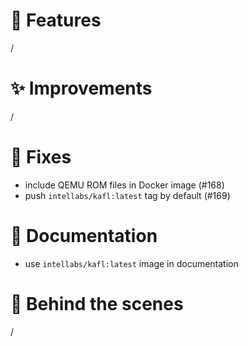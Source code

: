 # 🌟 Features

/

# ✨ Improvements

/

# 🔧 Fixes

- include QEMU ROM files in Docker image (#168)
- push `intellabs/kafl:latest` tag by default (#169)

# 📖 Documentation

- use `intellabs/kafl:latest` image in documentation

# 🧰 Behind the scenes

/
